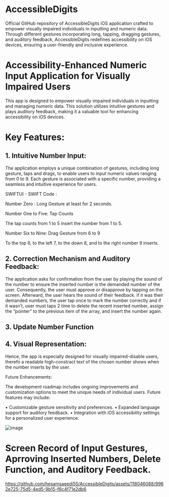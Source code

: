 # AccessibleDigits
Official GitHub repository of AccessibleDigits iOS application crafted to empower visually impaired individuals in inputting and numeric data. Through different gestures incorporating long, tapping, dragging gestures, and auditory feedback, AccessibleDigits redefines accessibility on iOS devices, ensuring a user-friendly and inclusive experience.


# Accessibility-Enhanced Numeric Input Application for Visually Impaired Users

This app is designed to empower visually impaired individuals in inputting and managing numeric data. This solution utilizes intuitive gestures and plays auditory feedback, making it a valuable tool for enhancing accessibility on iOS devices.

# Key Features:

## 1. Intuitive Number Input:

The application employs a unique combination of gestures, including long gesture, taps and drags, to enable users to input numeric values ranging from 0 to 9. Each gesture is associated with a specific number, providing a seamless and intuitive experience for users.

SWIFTUI - SWIFT Code :

Number Zero :  Long Gesture at least for 2 seconds.

 










Number One to Five: Tap Counts

 

The tap counts from 1 to 5 insert the number from 1 to 5.


Number Six to Nine: Drag Gesture from 6 to 9

 

To the top 6, to the left 7, to the down 8, and to the right number 9 inserts.









## 2. Correction Mechanism and Auditory Feedback:

The application asks for confirmation from the user by playing the sound of the number to ensure the inserted number is the demanded number of the user. Consequently, the user must approve or disapprove by tapping on the screen. Afterward, the user hears the sound of their feedback. if it was their demanded numbers, the user tap once to mark the number correctly and if it wasn’t, user must taps 2 time to delete the recent inserted number, assign the “pointer” to the previous item of the array, and insert the number again. 

 

## 3. Update Number Function 

 



## 4. Visual Representation:

Hence, the app is especially designed for visually impaired-disable users, therefo a readable high-constract text of the chosen number shows when the number inserts by the user.


Future Enhancements:

The development roadmap includes ongoing improvements and customization options to meet the unique needs of individual users. Future features may include:

•	Customizable gesture sensitivity and preferences.
•	Expanded language support for auditory feedback.
•	Integration with iOS accessibility settings for a personalized user experience.


![image](https://github.com/hesamsaeedi55/AccessibleDigits/assets/118046088/24abd3b4-8778-4dd9-8664-318a9fe5e57d)




# Screen Record of Input Gestures, Aprroving Inserted Numbers, Delete Function, and Auditory Feedback.


https://github.com/hesamsaeedi55/AccessibleDigits/assets/118046088/9962e725-75d5-4ed5-9b15-f6c4f71e2db6


